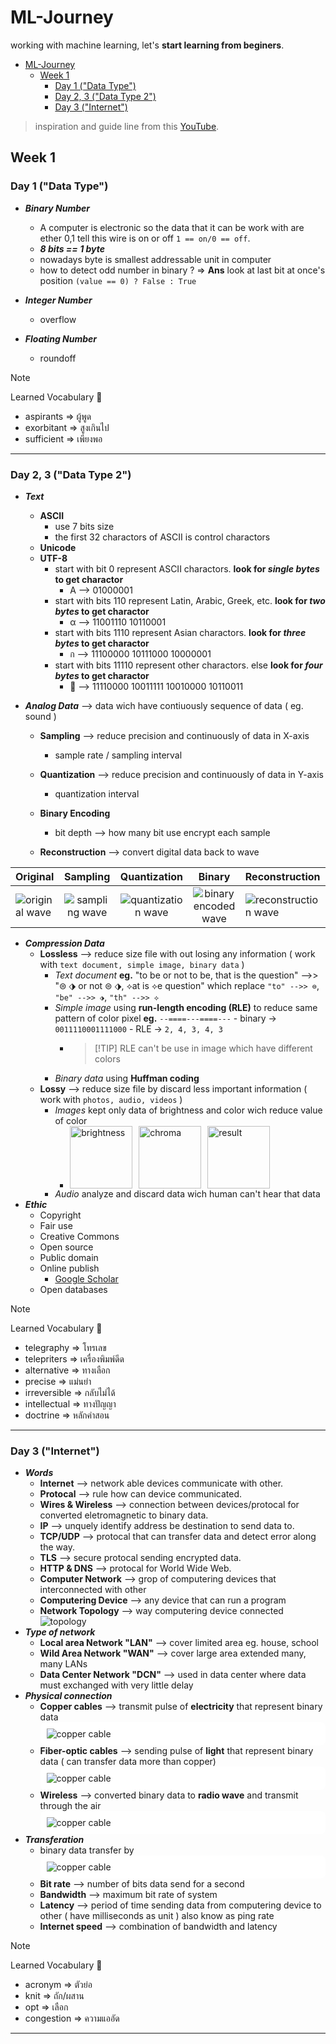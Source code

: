 # ML-Journey
working with machine learning, let's **start learning from beginers**.

- [ML-Journey](#ml-journey)
  - [Week 1](#week-1)
    - [Day 1 ("Data Type")](#day-1-data-type)
    - [Day 2, 3 ("Data Type 2")](#day-2-3-data-type-2)
    - [Day 3 ("Internet")](#day-3-internet)

> inspiration and guide line from this [YouTube](https://www.youtube.com/watch?v=MhCHrvfAXlc&list=PLBmyjHMDRyymkx738MhfZMBeE99DAA_R5&index=7 "YouTube").

## Week 1
### Day 1 ("Data Type")

* ***Binary Number***
    * A computer is electronic so the data that it can be work with are ether 0,1 tell this wire is on or off ```1 == on/0 == off```.
    * ***8 bits == 1 byte***
    * nowadays byte is smallest addressable unit in computer
    * how to detect odd number in binary ? => **Ans** look at last bit at once's position ```(value == 0) ? False : True```

* ***Integer Number***
    * overflow

* ***Floating Number***
    * roundoff

> [!NOTE]
> Learned Vocabulary :book:
> - aspirants => ผู้พูด
> - exorbitant => สูงเกินไป
> - sufficient => เพียงพอ

[08/04/2024]: #

---

### Day 2, 3 ("Data Type 2")

* ***Text***
  * __ASCII__
    * use 7 bits size
    * the first 32 charactors of ASCII is control charactors
  * __Unicode__
  * __UTF-8__
    * start with bit 0 represent ASCII charactors. **look for _single bytes_ to get charactor**
      * A --> 01000001
    * start with bits 110 represent Latin, Arabic, Greek, etc. **look for _two bytes_ to get charactor**
      * α --> 11001110 10110001
    * start with bits 1110 represent Asian charactors. **look for _three bytes_ to get charactor**
      * ก --> 11100000 10111000 10000001
    * start with bits 11110 represent other charactors. else **look for _four bytes_ to get charactor**
      * 🐳 --> 11110000 10011111 10010000 10110011

* ***Analog Data*** --> data wich have contiuously sequence of data ( eg. sound )
  * __Sampling__ --> reduce precision and continuously of data in X-axis
    * sample rate / sampling interval
  
  * __Quantization__ --> reduce precision and continuously of data in Y-axis
    * quantization interval
  * __Binary Encoding__
    * bit depth --> how many bit use encrypt each sample
  * __Reconstruction__ --> convert digital data back to wave

| Original                                           |                      Sampling                      |                        Quantization                        |                            Binary                             | Reconstruction                                              |
| :------------------------------------------------- | :------------------------------------------------: | :--------------------------------------------------------: | :-----------------------------------------------------------: | :---------------------------------------------------------- |
| ![original wave](/assets/images/original-wave.png) | ![sampling wave](/assets/images/sampling-wave.png) | ![quantization wave](/assets/images/quantization-wave.png) | ![binary encoded wave](/assets/images/binary-encode-wave.png) | ![reconstruction wave](/assets/images/reconstruct-wave.png) |

* ***Compression Data***
  * __Lossless__ --> reduce size file with out losing any information ( work with ``text document, simple image, binary data`` )
    * _Text document_ **eg.** "to be or not to be, that is the question" -->> "⊜ ⬗ or not ⊜ ⬗, ⟡at is ⟡e question" which replace ``"to" -->> ⊜``, ``"be" -->> ⬗``, ``"th" -->> ⟡``
    * _Simple image_ using **run-length encoding (RLE)** to reduce same pattern of color pixel **eg.** ``--====---====---`` - binary -> ``0011110001111000`` - RLE -> ``2, 4, 3, 4, 3``
      * > [!TIP] RLE can't be use in image which have different colors
    * _Binary data_ using **Huffman coding**
  * __Lossy__ --> reduce size file by discard less important information ( work with ``photos, audio, videos`` )
    * _Images_ kept only data of brightness and color wich reduce value of color
      * <div><img src="assets/images/lossy-brightness.png"  style="margin-right:10px;height:100" alt="brightness"\><img src="assets/images/lossy-chroma.png" style="margin-right:10px;height:100" alt="chroma"\><img src="assets/images/lossy-result.jpg" height=100 alt="result"\></div>
    *  _Audio_ analyze and discard data wich human can't hear that data
*  ***Ethic***
   * Copyright
   * Fair use
   * Creative Commons
   * Open source
   * Public domain
   * Online publish
     * [Google Scholar](https://scholar.google.com/)
   * Open databases

> [!NOTE]
> Learned Vocabulary :book:
> - telegraphy => โทรเลข
> - telepriters => เครื่องพิมพ์ดีด
> - alternative => ทางเลือก
> - precise => แม่นยำ
> - irreversible => กลับไม่ได้
> - intellectual => ทางปัญญา
> - doctrine => หลักคำสอน

[09/04/2024]: #
[10/04/2024]: #

---

### Day 3 ("Internet")

* ***Words***
  * __Internet__ --> network able devices communicate with other.
  * __Protocal__ --> rule how can device communicated.
  * __Wires & Wireless__ --> connection between devices/protocal for converted eletromagnetic to binary data.
  * __IP__ --> unquely identify address be destination to send data to.
  * __TCP/UDP__ --> protocal that can transfer data and detect error along the way.
  * __TLS__ --> secure protocal sending encrypted data.
  * __HTTP & DNS__ --> protocal for World Wide Web.
  * __Computer Network__ --> grop of computering devices that interconnected with other
  * __Computering Device__ --> any device that can run a program
  * __Network Topology__ --> way computering device connected ![topology](/assets/images/network-topology.svg)
* ***Type of network***
  * __Local area Network "LAN"__ --> cover limited area eg. house, school
  * __Wild Area Network "WAN"__ --> cover large area extended many, many LANs
  * __Data Center Network "DCN"__ --> used in data center where data must exchanged with very little delay
* ***Physical connection***
  * __Copper cables__ --> transmit pulse of **electricity** that represent binary data <div style="background-color:#ffffff;padding:10px;border-radius:8px">![copper cable](/assets/images/copper-cable.svg)</div>
  * __Fiber-optic cables__ --> sending pulse of **light** that represent binary data ( can transfer data more than copper) <div style="background-color:#ffffff;padding:10px;border-radius:8px">![copper cable](/assets/images/fiber_optic-cable.svg)</div>
  * __Wireless__ --> converted binary data to **radio wave** and transmit through the air <div style="background-color:#ffffff;padding:10px;border-radius:8px">![copper cable](/assets/images/wireless.svg)</div>
* ***Transferation***
  * binary data transfer by <div style="background-color:#ffffff;padding:10px;border-radius:8px">![copper cable](/assets/images/binary-transfer.svg)</div>
  * __Bit rate__ --> number of bits data send for a second
  * __Bandwidth__ --> maximum bit rate of system
  * __Latency__ --> period of time sending data from computering device to other ( have milliseconds as unit ) also know as ping rate
  * __Internet speed__ --> combination of bandwidth and latency

> [!NOTE]
> Learned Vocabulary :book:
> - acronym => ตัวย่อ
> - knit => ถัก/ผสาน
> - opt => เลือก
> - congestion => ความแออัด

[10/04/2024]: #

---